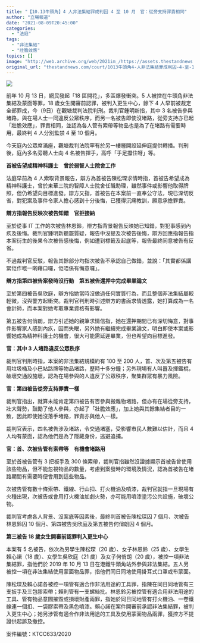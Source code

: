 ```yaml
---
title: "【10.13牛頭角】4 人非法集結罪成判囚 4 至 10 月　官：從旁支持罪責相同"
author: "立場報道"
date: "2021-08-09T20:45:00"
categories:
  - "法庭"
tags:
  - "非法集結"
  - "壯膽效應"
topics: []
image: "http://web.archive.org/web/2021im_/https://assets.thestandnews.com/media/photos/20210809-30.png"
original_url: "thestandnews.com/court/1013牛頭角4-人非法集結罪成判囚-4-至-10-月-官從旁支持罪責相同"
---
```

![](http://web.archive.org/web/2021im_/https://assets.thestandnews.com/media/photos/20210809-30.png)

前年 10 月 13 日，網民發起「18 區開花」，多區爆發衝突。5 人被控在牛頭角非法集結及蒙面等罪，18 歲女生開審前認罪，被判入更生中心，餘下 4 人早前被裁定全部罪成，今（9日）在觀塘裁判法院判刑。裁判官鍾明新指，其中 3 名被告參與堵路，與在場人士一同違反公眾秩序，而另一名被告即使沒堵路，從旁支持亦已起「壯膽效應」，罪責相同，並認為各人管有索帶等物品也是為了在堵路有需要時用，最終判 4 人分別監禁 4 至 10 個月。

今天庭內公眾席滿座，觀塘裁判法院罕有於另一樓層開設延伸庭提供轉播。判刑後，庭內多名旁聽人士向 4 名被告揮手，高呼「手足撐住呀」等。

**首被告望成精神科護士　曾於弱智人士院舍工作**

法庭早前為 4 人索取背景報告，辯方為首被告陳松琛求情時指，首被告希望成為精神科護士，曾於東華三院的智障人士院舍任職助理，雖然事件或影響他取得牌照，但仍希望向目標進發。辯方又指，首被告在本案前一直奉公守法，現已深切反省，對犯案及事件令家人擔心感到十分後悔，已獲得沉痛教訓，願意承擔罪責。

**辯方指報告反映次被告知錯　官拒接納**

至於從事 IT 工作的次被告林恩鈴，辯方指背景報告反映她已知錯，對犯事感到內疚及後悔。裁判官鍾明新聽罷質疑，報告中沒提及次被告後悔，辯方回應指報告指本案衍生的後果令次被告感後悔，例如遭到標籤及起底等，報告最終同意被告有反省。

不過裁判官反駁，報告其餘部分均指次被告不承認自己做錯，並說：「其實都係講緊佢作嘅一啲藉口囉，佢唔係有悔意囉」。

**辯方指第四被告案發時沒行動　第五被告還押中完成畢業論文**

至於第四被告吳欣庭，辯方指她當時沒做過任何實質行為，而且整個非法集結屬較輕微，沒與警方起衝突。裁判官判刑時引述辯方的書面求情透露，她打算成為一名會計師，而本案對她考取專業資格有影響。

第五被告何俏朗，辯方引述她的親筆求情信指，她在還押期間已有深切悔意，對事件影響家人感到內疚，因而失眠，另外她有繼續完成畢業論文，明白即使本案或影響她成為精神科護士的機會，很大可能需延遲畢業，但也希望向目標進發。

**官：其中 3 人堵路違反公眾秩序**

裁判官判刑時指，本案的非法集結規模約有 100 至 200 人，首、次及第五被告有用垃圾桶及小巴站路牌等物品堵路，歷時十多分鐘；另外現場有人叫囂及揮鐵棍，破壞交通設施壞，認為在場參與的人違反了公眾秩序，聚集群眾有暴力風險。

**官：第四被告從旁支持罪責一樣**

裁判官指出，就算未能肯定第四被告有否參與搬雜物堵路，但亦有在場從旁支持，壯大聲勢，鼓勵了他人參與，亦起了「壯膽效應」，加上她與其餘集結者目的一致，因此即使她沒落手堵路，罪責亦與他人一樣。

裁判官表示，四名被告涉及堵路，令交通堵塞，受影響市民人數難以估計，而且 4 人均有蒙面，認為他們是為了隱藏身份，逃避追捕。

**官：首、次被告管有索帶等　有機會堵路用**

至於首被告管有 3 把板手及 300 條索帶，裁判官指雖然沒證據顯示首被告曾使用該些物品，但不能忽視物品的數量，考慮到案發時的環境及情況，認為首被告在堵路期間有需要時便會用到這些物品。

次被告管有數十條索帶、鐵線、行山扣、打火機油及噴漆，裁判官就指一旦現場有火種出現，次被告或會用打火機油加劇火勢，亦可能用噴漆塗污公共設施，破壞公物。

裁判官考慮各人背景、沒案底等因素後，最終判首被告陳松琛囚 7 個月、次被告林恩鈴囚 10 個月、第四被告吳欣庭及第五被告何俏朗囚 4 個月。

**第三被告 18 歲女生開審前認罪判入更生中心**

本案有 5 名被告，依次為男學生陳松琛（20 歲）、女子林恩鈴（25 歲）、女學生賴心諾（18 歲）、女學生吳欣庭（21 歲）及女子何俏朗（20 歲），被控一項非法集結罪，指他們於 2019 年 10 月 13 日在港鐵牛頭角站外參與非法集結。五人另被控一項在非法集結使用蒙面物品罪，指他們同日同地使用掛耳式口罩或布蒙面。

陳松琛及賴心諾各被控一項管有適合作非法用途的工具罪，指陳在同日同地管有三支扳手及三包膠索帶；賴則管有一支螺絲批。林恩鈴另被控管有適合用非法用途的工具、管有物品意圖摧毀或損壞財產兩罪，指她於同日同地管有打火機油、一卷鐵線連一個扣、一袋膠索帶及黑色噴漆。賴心諾在案件開審前承認非法集結罪，被判入更生中心；她另涉管有適合作非法用途的工具及使用蒙面物品兩罪，獲控方不提證供起訴及撤控。

案件編號：KTCC633/2020